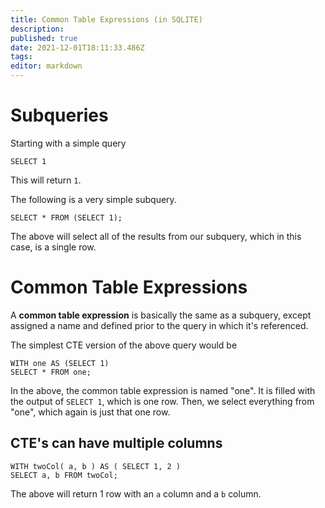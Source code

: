 ```yaml
---
title: Common Table Expressions (in SQLITE)
description: 
published: true
date: 2021-12-01T18:11:33.486Z
tags: 
editor: markdown
---
```


# Subqueries
Starting with a simple query

```
SELECT 1
```

This will return `1`. 

The following is a very simple subquery.

```
SELECT * FROM (SELECT 1);
```

The above will select all of the results from our subquery, which in this case, is a single row. 
# Common Table Expressions
A **common table expression** is basically the same as a subquery, except assigned a name and defined prior to the query in which it's referenced. 

The simplest CTE version of the above query would be 

```
WITH one AS (SELECT 1)
SELECT * FROM one;
```

In the above, the common table expression is named "one". It is filled with the output of `SELECT 1`, which is one row.  Then, we select everything from "one", which again is just that one row. 

## CTE's can have multiple columns
```
WITH twoCol( a, b ) AS ( SELECT 1, 2 )
SELECT a, b FROM twoCol;
```
The above will return 1 row with an `a` column and a `b` column.